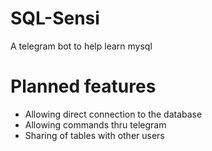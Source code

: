 # SQL-Sensi
A telegram bot to help learn mysql

# Planned features
- Allowing direct connection to the database
- Allowing commands thru telegram
- Sharing of tables with other users
